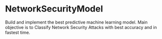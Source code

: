 # NetworkSecurityModel
Build and implement the best predictive machine learning model. Main objective is to Classify Network Security Attacks with best accuracy and in fastest time.
